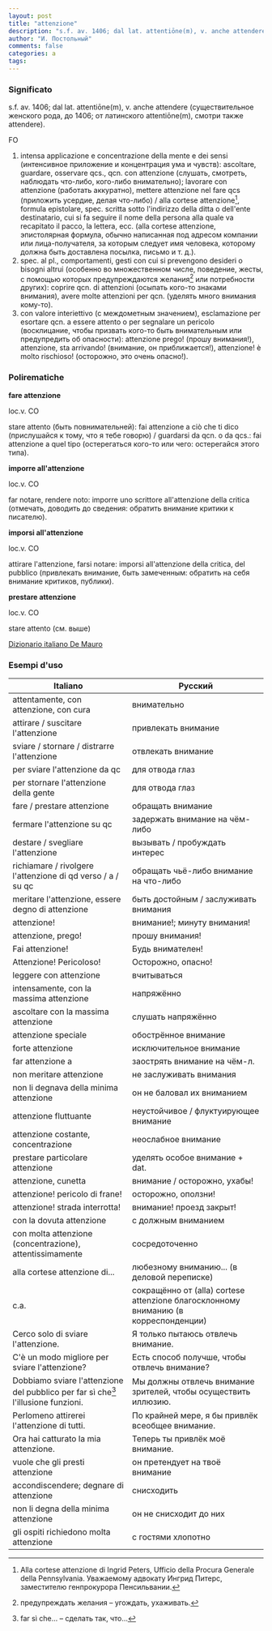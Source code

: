 ```yaml
---
layout: post
title: "attenzione"
description: "s.f. av. 1406; dal lat. attentiōne(m), v. anche attendere (существительное женского рода, до 1406; от латинского attentiōne(m), смотри также attendere)."
author: "И. Постольный"
comments: false
categories: a
tags:
---
```


### Significato

s.f. av. 1406; dal lat. attentiōne(m), v. anche attendere (существительное женского рода, до 1406; от латинского attentiōne(m), смотри также attendere). 

FO

1. intensa applicazione e concentrazione della mente e dei sensi (интенсивное приложение и концентрация ума и чувств): ascoltare, guardare, osservare qcs., qcn. con attenzione (слушать, смотреть, наблюдать что-либо, кого-либо внимательно); lavorare con attenzione (работать аккуратно), mettere attenzione nel fare qcs (приложить усердие, делая что-либо) / alla cortese attenzione[^1], formula epistolare, spec. scritta sotto l'indirizzo della ditta o dell'ente destinatario, cui si fa seguire il nome della persona alla quale va recapitato il pacco, la lettera, ecc. (alla cortese attenzione, эпистолярная формула, обычно написанная под адресом компании или лица-получателя, за которым следует имя человека, которому должна быть доставлена ​​посылка, письмо и т. д.).
2. spec. al pl., comportamenti, gesti con cui si prevengono desideri o bisogni altrui (особенно во множественном числе, поведение, жесты, с помощью которых предупреждаются желания[^2] или потребности других): coprire qcn. di attenzioni (осыпать кого-то знаками внимания), avere molte attenzioni per qcn. (уделять много внимания кому-то).
3. con valore interiettivo (с междометным значением), esclamazione per esortare qcn. a essere attento o per segnalare un pericolo (восклицание, чтобы призвать кого-то быть внимательным или предупредить об опасности): attenzione prego! (прошу внимания!), attenzione, sta arrivando! (внимание, он приближается!), attenzione! è molto rischioso! (осторожно, это очень опасно!).

### Polirematiche

**fare attenzione**

loc.v. CO

stare attento (быть повнимательней): fai attenzione a ciò che ti dico (прислушайся к тому, что я тебе говорю) / guardarsi da qcn. o da qcs.: fai attenzione a quel tipo (остерегаться кого-то или чего: остерегайся этого типа).

**imporre all'attenzione**

loc.v. CO

far notare, rendere noto: imporre uno scrittore all'attenzione della critica (отмечать, доводить до сведения: обратить внимание критики к писателю).

**imporsi all'attenzione**

loc.v. CO

attirare l'attenzione, farsi notare: imporsi all'attenzione della critica, del pubblico (привлекать внимание, быть замеченным: обратить на себя внимание критиков, публики).

**prestare attenzione**

loc.v. CO

stare attento (см. выше)

[Dizionario italiano De Mauro](https://dizionario.internazionale.it/parola/attenzione)

### Esempi d'uso

| Italiano | Русский |
|----------|---------|
|attentamente, con attenzione, con cura|внимательно|
|attirare / suscitare l'attenzione|привлекать внимание
|sviare / stornare / distrarre l'attenzione|отвлекать внимание|
|per sviare l'attenzione da qc|для отвода глаз|
|per stornare l'attenzione della gente|для отвода глаз|
|fare / prestare attenzione|обращать внимание|
|fermare l'attenzione su qc|задержать внимание на чём-либо|
|destare / svegliare l'attenzione|вызывать / пробуждать интерес|
|richiamare / rivolgere l'attenzione di qd verso / a / su qc|обращать чьё-либо внимание на что-либо|
|meritare l'attenzione, essere degno di attenzione|быть достойным / заслуживать внимания|
|attenzione!|внимание!; минуту внимания!|
|attenzione, prego!|прошу внимания!|
|Fai attenzione!|Будь внимателен!|
|Attenzione! Pericoloso!|Осторожно, опасно!|
|leggere con attenzione|вчитываться|
|intensamente, con la massima attenzione|напряжённо|
|ascoltare con la massima attenzione|слушать напряжённо|
|attenzione speciale|обострённое внимание|
|forte attenzione|исключительное внимание|
|far attenzione a|заострять внимание на чём-л.|
|non meritare attenzione|не заслуживать внимания|
|non li degnava della minima attenzione|он не баловал их вниманием|
|attenzione fluttuante|неустойчивое / флуктуирующее внимание|
|attenzione costante, concentrazione|неослабное внимание|
|prestare particolare attenzione|уделять особое внимание + dat.|
|attenzione, cunetta|внимание / осторожно, ухабы!|
|attenzione! pericolo di frane!|осторожно, оползни!|
|attenzione! strada interrotta!|внимание! проезд закрыт!|
|con la dovuta attenzione|с должным вниманием|
|con molta attenzione (concentrazione), attentissimamente|сосредоточенно|
|alla cortese attenzione di...|любезному вниманию... (в деловой переписке)|
|c.a.|сокращённо от (alla) cortese attenzione благосклонному вниманию (в корреспонденции)|
|Cerco solo di sviare l'attenzione.|Я только пытаюсь отвлечь внимание.|
|C'è un modo migliore per sviare l'attenzione?|Есть способ получше, чтобы  отвлечь внимание?|
|Dobbiamo sviare l'attenzione del pubblico per far sì che[^3] l'illusione funzioni.|Мы должны отвлечь внимание зрителей, чтобы осуществить иллюзию.|
|Perlomeno attirerei l'attenzione di tutti.|По крайней мере, я бы привлёк всеобщее внимание.|
|Ora hai catturato la mia attenzione.|Теперь ты привлёк моё внимание.|
|vuole che gli presti attenzione|он претендует на твоё внимание|
|accondiscendere; degnare di attenzione|снисходить|
|non li degna della minima attenzione|он не снисходит до них|
|gli ospiti richiedono molta attenzione|с гостями хлопотно|

[^1]: Alla cortese attenzione di Ingrid Peters, Ufficio della Procura Generale della Pennsylvania.
Уважаемому адвокату Ингрид Питерс, заместителю генпрокурора Пенсильвании.

[^2]: предупреждать желания – угождать, ухаживать.

[^3]: far sì che... – сделать так, что...